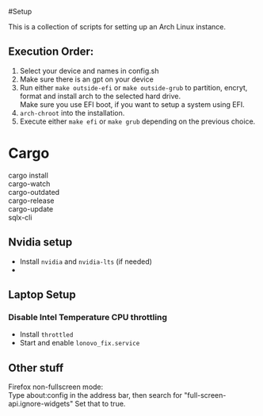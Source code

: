 #Setup

This is a collection of scripts for setting up an Arch Linux instance.

## Execution Order:

1. Select your device and names in config.sh  
2. Make sure there is an gpt on your device  
3. Run either `make outside-efi` or `make outside-grub` to partition, encryt, format and install arch to the selected hard drive.  
    Make sure you use EFI boot, if you want to setup a system using EFI.  
4. `arch-chroot` into the installation.
5. Execute either `make efi` or `make grub` depending on the previous choice.

# Cargo 
cargo install \
    cargo-watch \
    cargo-outdated \
    cargo-release \
    cargo-update \
    sqlx-cli


## Nvidia setup

- Install `nvidia` and `nvidia-lts` (if needed)
- 

## Laptop Setup

### Disable Intel Temperature CPU throttling 

- Install `throttled`
- Start and enable `lonovo_fix.service`


## Other stuff

Firefox non-fullscreen mode: \
Type about:config in the address bar, then search for "full-screen-api.ignore-widgets"
Set that to true.
